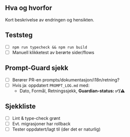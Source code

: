 ## Hva og hvorfor
Kort beskrivelse av endringen og hensikten.

## Teststeg
- [ ] `npm run typecheck && npm run build`
- [ ] Manuell klikketest av berørte sider/flows

## Prompt-Guard sjekk
- [ ] Berører PR-en prompts/dokumentasjon/i18n/retning?
- [ ] Hvis ja: oppdatert `PROMPT_LOG.md` med:
  - Dato, Formål, Retningssjekk, **Guardian-status: ✅/⚠️**

## Sjekkliste
- [ ] Lint & type-check grønt
- [ ] Evt. migrasjoner har rollback
- [ ] Tester oppdatert/lagt til (der det er naturlig)